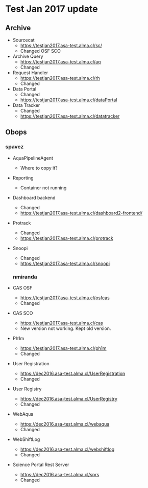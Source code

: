 # Test Jan 2017 update

## Archive

* Sourcecat
  * https://testjan2017.asa-test.alma.cl/sc/
  * Changed OSF SCO
* Archive Query
  * https://testjan2017.asa-test.alma.cl/aq
  * Changed
* Request Handler
  * https://testjan2017.asa-test.alma.cl/rh
  * Changed
* Data Portal
  * Changed
  * https://testjan2017.asa-test.alma.cl/dataPortal
* Data Tracker
  * Changed
  * https://testjan2017.asa-test.alma.cl/datatracker
  
## Obops
### spavez
* AquaPipelineAgent 	
  * Where to copy it?
* Reporting
  * Container not running
* Dashboard backend 
  * Changed
  * https://testjan2017.asa-test.alma.cl/dashboard2-frontend/
* Protrack
  * Changed
  * https://testjan2017.asa-test.alma.cl/protrack
* Snoopi
  * Changed
  * https://testjan2017.asa-test.alma.cl/snoopi
  
  ### nmiranda
* CAS OSF
  * https://testjan2017.asa-test.alma.cl/osfcas
  * Changed
* CAS SCO
  * https://testjan2017.asa-test.alma.cl/cas
  * New version not working. Kept old version.
* Ph1m
  * https://testjan2017.asa-test.alma.cl/ph1m
  * Changed
* User Registration
  * https://dec2016.asa-test.alma.cl/UserRegistration
  * Changed
* User Registry
  * https://dec2016.asa-test.alma.cl/UserRegistry
  * Changed
* WebAqua
  * https://dec2016.asa-test.alma.cl/webaqua
  * Changed
* WebShiftLog
  * https://dec2016.asa-test.alma.cl/webshiftlog
  * Changed
* Science Portal Rest Server
  * https://dec2016.asa-test.alma.cl/sprs
  * Changed
